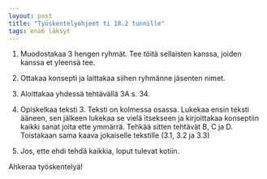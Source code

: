 ```yaml
---
layout: post
title: "Työskentelyohjeet ti 18.2 tunnille"
tags: ena6 läksyt
---
```


1. Muodostakaa 3 hengen ryhmät. Tee töitä sellaisten kanssa, joiden kanssa et yleensä tee.

2. Ottakaa konsepti ja laittakaa siihen ryhmänne jäsenten nimet.

3. Aloittakaa yhdessä tehtävällä 3A s. 34.

4. Opiskelkaa teksti 3. Teksti on kolmessa osassa. Lukekaa ensin teksti ääneen, sen jälkeen lukekaa se vielä itsekseen ja kirjoittakaa konseptiin kaikki sanat joita ette ymmärrä. Tehkää sitten tehtävät B, C ja D. Toistakaan sama kaava jokaiselle tekstille (3.1, 3.2 ja 3.3)

5. Jos, ette ehdi tehdä kaikkia, loput tulevat kotiin.

Ahkeraa työskentelyä!

